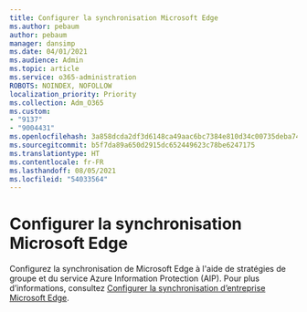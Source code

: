 ```yaml
---
title: Configurer la synchronisation Microsoft Edge
ms.author: pebaum
author: pebaum
manager: dansimp
ms.date: 04/01/2021
ms.audience: Admin
ms.topic: article
ms.service: o365-administration
ROBOTS: NOINDEX, NOFOLLOW
localization_priority: Priority
ms.collection: Adm_O365
ms.custom:
- "9137"
- "9004431"
ms.openlocfilehash: 3a858dcda2df3d6148ca49aac6bc7384e810d34c00735deba74dfe9dd31f5656
ms.sourcegitcommit: b5f7da89a650d2915dc652449623c78be6247175
ms.translationtype: HT
ms.contentlocale: fr-FR
ms.lasthandoff: 08/05/2021
ms.locfileid: "54033564"
---
```

# <a name="configure-microsoft-edge-sync"></a>Configurer la synchronisation Microsoft Edge

Configurez la synchronisation de Microsoft Edge à l'aide de stratégies de groupe et du service Azure Information Protection (AIP). Pour plus d’informations, consultez [Configurer la synchronisation d’entreprise Microsoft Edge](https://docs.microsoft.com/deployedge/microsoft-edge-enterprise-sync).